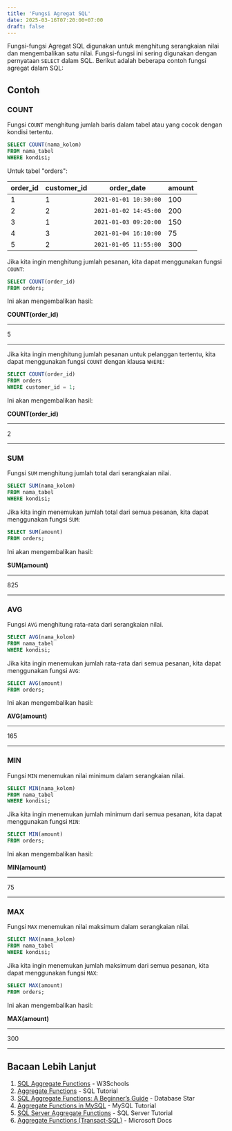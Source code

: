 ```yaml
---
title: 'Fungsi Agregat SQL'
date: 2025-03-16T07:20:00+07:00
draft: false
---
```


Fungsi-fungsi Agregat SQL digunakan untuk menghitung serangkaian nilai dan mengembalikan satu nilai. Fungsi-fungsi ini sering digunakan dengan pernyataan `SELECT` dalam SQL. Berikut adalah beberapa contoh fungsi agregat dalam SQL:

## Contoh

### COUNT

Fungsi `COUNT` menghitung jumlah baris dalam tabel atau yang cocok dengan kondisi tertentu.

```sql
SELECT COUNT(nama_kolom)
FROM nama_tabel
WHERE kondisi;
```

Untuk tabel "orders":

| order_id | customer_id | order_date            | amount |
| -------- | ----------- | --------------------- | ------ |
| 1        | 1           | `2021-01-01 10:30:00` | 100    |
| 2        | 2           | `2021-01-02 14:45:00` | 200    |
| 3        | 1           | `2021-01-03 09:20:00` | 150    |
| 4        | 3           | `2021-01-04 16:10:00` | 75     |
| 5        | 2           | `2021-01-05 11:55:00` | 300    |

Jika kita ingin menghitung jumlah pesanan, kita dapat menggunakan fungsi `COUNT`:

```sql
SELECT COUNT(order_id)
FROM orders;
```

Ini akan mengembalikan hasil:

**COUNT(order_id)**

---

5

---

Jika kita ingin menghitung jumlah pesanan untuk pelanggan tertentu, kita dapat menggunakan fungsi `COUNT` dengan klausa `WHERE`:

```sql
SELECT COUNT(order_id)
FROM orders
WHERE customer_id = 1;
```

Ini akan mengembalikan hasil:

**COUNT(order_id)**

---

2

---

### SUM

Fungsi `SUM` menghitung jumlah total dari serangkaian nilai.

```sql
SELECT SUM(nama_kolom)
FROM nama_tabel
WHERE kondisi;
```

Jika kita ingin menemukan jumlah total dari semua pesanan, kita dapat menggunakan fungsi `SUM`:

```sql
SELECT SUM(amount)
FROM orders;
```

Ini akan mengembalikan hasil:

**SUM(amount)**

---

825

---

### AVG

Fungsi `AVG` menghitung rata-rata dari serangkaian nilai.

```sql
SELECT AVG(nama_kolom)
FROM nama_tabel
WHERE kondisi;
```

Jika kita ingin menemukan jumlah rata-rata dari semua pesanan, kita dapat menggunakan fungsi `AVG`:

```sql
SELECT AVG(amount)
FROM orders;
```

Ini akan mengembalikan hasil:

**AVG(amount)**

---

165

---

### MIN

Fungsi `MIN` menemukan nilai minimum dalam serangkaian nilai.

```sql
SELECT MIN(nama_kolom)
FROM nama_tabel
WHERE kondisi;
```

Jika kita ingin menemukan jumlah minimum dari semua pesanan, kita dapat menggunakan fungsi `MIN`:

```sql
SELECT MIN(amount)
FROM orders;
```

Ini akan mengembalikan hasil:

**MIN(amount)**

---

75

---

### MAX

Fungsi `MAX` menemukan nilai maksimum dalam serangkaian nilai.

```sql
SELECT MAX(nama_kolom)
FROM nama_tabel
WHERE kondisi;
```

Jika kita ingin menemukan jumlah maksimum dari semua pesanan, kita dapat menggunakan fungsi `MAX`:

```sql
SELECT MAX(amount)
FROM orders;
```

Ini akan mengembalikan hasil:

**MAX(amount)**

---

300

---

## Bacaan Lebih Lanjut

1. [SQL Aggregate Functions](https://www.w3schools.com/sql/sql_aggregate_functions.asp) - W3Schools
2. [Aggregate Functions](https://www.sqltutorial.org/sql-aggregate-functions/) - SQL Tutorial
3. [SQL Aggregate Functions: A Beginner’s Guide](https://www.databasestar.com/sql-aggregate-functions/) - Database Star
4. [Aggregate Functions in MySQL](https://www.mysqltutorial.org/mysql-aggregate-functions.aspx) - MySQL Tutorial
5. [SQL Server Aggregate Functions](https://www.sqlservertutorial.net/sql-server-aggregate-functions/) - SQL Server Tutorial
6. [Aggregate Functions (Transact-SQL)](https://docs.microsoft.com/en-us/sql/t-sql/functions/aggregate-functions-transact-sql?view=sql-server-ver15) - Microsoft Docs
